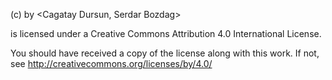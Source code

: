 <PhenoGeneRanker> (c) by <Cagatay Dursun, Serdar Bozdag>

<PhenoGeneRanker> is licensed under a
Creative Commons Attribution 4.0 International License.

You should have received a copy of the license along with this
work. If not, see <http://creativecommons.org/licenses/by/4.0/>
